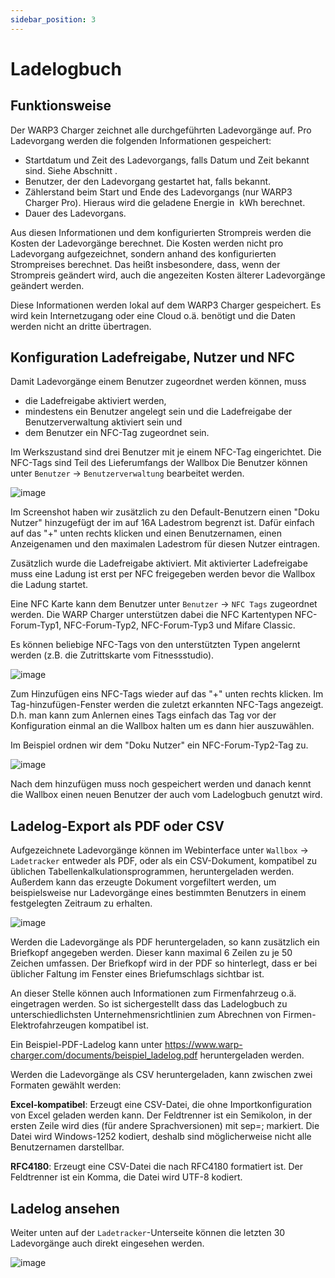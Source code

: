 ```yaml
---
sidebar_position: 3
---
```


# Ladelogbuch

## Funktionsweise

Der WARP3 Charger zeichnet alle durchgeführten Ladevorgänge auf. Pro
Ladevorgang werden die folgenden Informationen gespeichert:

* Startdatum und Zeit des Ladevorgangs, falls Datum und Zeit bekannt
sind. Siehe Abschnitt .
* Benutzer, der den Ladevorgang gestartet hat, falls bekannt.
* Zählerstand beim Start und Ende des Ladevorgangs (nur WARP3 Charger Pro).
Hieraus wird die geladene Energie in  kWh berechnet.
* Dauer des Ladevorgans.

Aus diesen Informationen und dem konfigurierten Strompreis werden die
Kosten der Ladevorgänge berechnet. Die Kosten werden nicht pro
Ladevorgang aufgezeichnet, sondern anhand des konfigurierten
Strompreises berechnet. Das heißt insbesondere, dass, wenn der
Strompreis geändert wird, auch die angezeiten Kosten älterer
Ladevorgänge geändert werden.

Diese Informationen werden lokal auf dem WARP3 Charger gespeichert.
Es wird kein Internetzugang oder eine Cloud o.ä. benötigt und die
Daten werden nicht an dritte übertragen.


## Konfiguration Ladefreigabe, Nutzer und NFC

Damit Ladevorgänge einem Benutzer zugeordnet werden können, muss

* die Ladefreigabe aktiviert werden,
* mindestens ein Benutzer angelegt sein und die Lade­freigabe der
Benutzerverwaltung aktiviert sein und
* dem Benutzer ein NFC-Tag zugeordnet sein.

Im Werkszustand sind drei Benutzer mit je einem NFC-Tag eingerichtet. Die
NFC-Tags sind Teil des Lieferumfangs der Wallbox
Die Benutzer können unter `Benutzer` -> `Benutzerverwaltung` bearbeitet werden.

![image](/img/first_steps/user_configuration.png)

Im Screenshot haben wir zusätzlich zu den Default-Benutzern einen "Doku Nutzer"
hinzugefügt der im auf 16A Ladestrom begrenzt ist.
Dafür einfach auf das "+" unten rechts klicken und einen
Benutzernamen, einen Anzeigenamen und den maximalen Ladestrom für diesen Nutzer
eintragen.

Zusätzlich wurde die Ladefreigabe aktiviert. Mit aktivierter Ladefreigabe
muss eine Ladung ist erst per NFC freigegeben werden bevor die Wallbox
die Ladung startet.

Eine NFC Karte kann dem Benutzer unter `Benutzer` -> `NFC Tags` zugeordnet
werden. Die WARP Charger unterstützen dabei die NFC Kartentypen
NFC-Forum-Typ1, NFC-Forum-Typ2, NFC-Forum-Typ3 und Mifare Classic.

Es können beliebige NFC-Tags von den unterstützten Typen angelernt werden
(z.B. die Zutrittskarte vom Fitnessstudio).

![image](/img/first_steps/nfc_configuration.png)

Zum Hinzufügen eins NFC-Tags wieder auf das "+" unten rechts klicken.
Im Tag-hinzufügen-Fenster werden die zuletzt erkannten NFC-Tags angezeigt.
D.h. man kann zum Anlernen eines Tags einfach das Tag vor der Konfiguration
einmal an die Wallbox halten um es dann hier auszuwählen.

Im Beispiel ordnen wir dem "Doku Nutzer" ein NFC-Forum-Typ2-Tag zu.

![image](/img/first_steps/nfc_configuration_done.png)

Nach dem hinzufügen muss noch gespeichert werden und danach kennt die
Wallbox einen neuen Benutzer der auch vom Ladelogbuch genutzt wird.

## Ladelog-Export als PDF oder CSV

Aufgezeichnete Ladevorgänge können im Webinterface unter
`Wallbox` -> `Ladetracker` entweder als PDF, oder als ein CSV-Dokument,
kompatibel zu üblichen Tabellenkalkulationsprogrammen, heruntergeladen
werden. Außerdem kann das erzeugte Dokument vorgefiltert werden, um
beispielsweise nur Ladevorgänge eines bestimmten Benutzers in einem
festgelegten Zeitraum zu erhalten.

![image](/img/first_steps/charge_tracker_export.png)

Werden die Ladevorgänge als PDF heruntergeladen, so kann zusätzlich ein
Briefkopf angegeben werden. Dieser kann maximal 6 Zeilen zu je 50
Zeichen umfassen. Der Briefkopf wird in der PDF so hinterlegt, dass er
bei üblicher Faltung im Fenster eines Briefumschlags sichtbar ist.

An dieser Stelle können auch Informationen zum Firmenfahrzeug o.ä.
eingetragen werden. So ist sichergestellt dass das Ladelogbuch zu
unterschiedlichsten Unternehmensrichtlinien zum Abrechnen von
Firmen-Elektrofahrzeugen kompatibel ist.

Ein Beispiel-PDF-Ladelog kann unter
https://www.warp-charger.com/documents/beispiel_ladelog.pdf
heruntergeladen werden.

Werden die Ladevorgänge als CSV heruntergeladen, kann zwischen zwei
Formaten gewählt werden:

**Excel-kompatibel**: Erzeugt eine CSV-Datei, die ohne Importkonfiguration von Excel
geladen werden kann. Der Feldtrenner ist ein Semikolon, in der
ersten Zeile wird dies (für andere Sprachversionen) mit sep=;
markiert. Die Datei wird Windows-1252 kodiert, deshalb sind
möglicherweise nicht alle Benutzernamen darstellbar.

**RFC4180**: Erzeugt eine CSV-Datei die nach RFC4180 formatiert ist. Der
Feldtrenner ist ein Komma, die Datei wird UTF-8 kodiert.

## Ladelog ansehen

Weiter unten auf der `Ladetracker`-Unterseite können die letzten 30
Ladevorgänge auch direkt eingesehen werden.

![image](/img/first_steps/charge_tracker_records.png)
